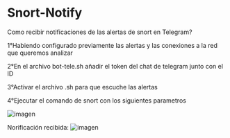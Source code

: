 # Snort-Notify
Como recibir notificaciones de las alertas de snort en Telegram?

1°Habiendo configurado previamente las alertas y las conexiones a la red que queremos analizar

2°En el archivo bot-tele.sh añadir el token del chat de telegram junto con el ID

3°Activar el archivo .sh para que escuche las alertas

4°Ejecutar el comando de snort con los siguientes parametros

![imagen](https://github.com/AxelEncina/Snort-Notify/assets/83794091/bc10c50b-fe04-4edf-8d88-95fa5de268e2)

Norificación recibida:
![imagen](https://github.com/AxelEncina/Snort-Notify/assets/83794091/9d43216a-c768-4067-b0bc-ed41ce4a0808)


